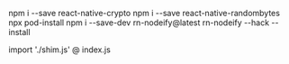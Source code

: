 npm i --save react-native-crypto
npm i --save react-native-randombytes
npx pod-install
npm i --save-dev rn-nodeify@latest
rn-nodeify --hack --install

import './shim.js' @ index.js